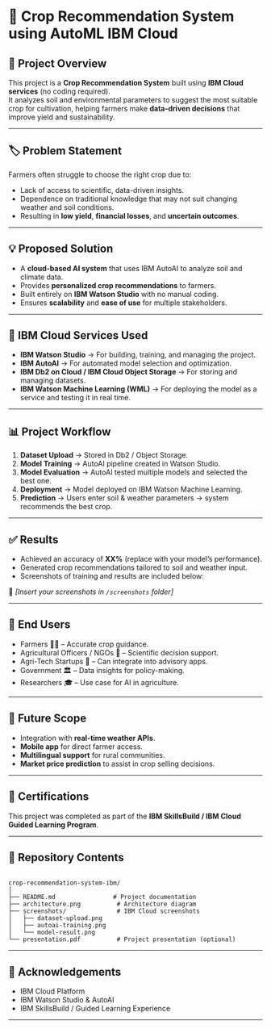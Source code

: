 # 🌱 Crop Recommendation System using AutoML IBM Cloud

## 📌 Project Overview
This project is a **Crop Recommendation System** built using **IBM Cloud services** (no coding required).  
It analyzes soil and environmental parameters to suggest the most suitable crop for cultivation, helping farmers make **data-driven decisions** that improve yield and sustainability.  

---

## 🏷️ Problem Statement
Farmers often struggle to choose the right crop due to:  
- Lack of access to scientific, data-driven insights.  
- Dependence on traditional knowledge that may not suit changing weather and soil conditions.  
- Resulting in **low yield**, **financial losses**, and **uncertain outcomes**.  

---

## 💡 Proposed Solution
- A **cloud-based AI system** that uses IBM AutoAI to analyze soil and climate data.  
- Provides **personalized crop recommendations** to farmers.  
- Built entirely on **IBM Watson Studio** with no manual coding.  
- Ensures **scalability** and **ease of use** for multiple stakeholders.  

---

## 🔧 IBM Cloud Services Used
- **IBM Watson Studio** → For building, training, and managing the project.  
- **IBM AutoAI** → For automated model selection and optimization.  
- **IBM Db2 on Cloud / IBM Cloud Object Storage** → For storing and managing datasets.  
- **IBM Watson Machine Learning (WML)** → For deploying the model as a service and testing it in real time.  

---

## 📊 Project Workflow
1. **Dataset Upload** → Stored in Db2 / Object Storage.  
2. **Model Training** → AutoAI pipeline created in Watson Studio.  
3. **Model Evaluation** → AutoAI tested multiple models and selected the best one.  
4. **Deployment** → Model deployed on IBM Watson Machine Learning.  
5. **Prediction** → Users enter soil & weather parameters → system recommends the best crop.  

---

## ✅ Results
- Achieved an accuracy of **XX%** (replace with your model’s performance).  
- Generated crop recommendations tailored to soil and weather input.  
- Screenshots of training and results are included below:  

📸 *[Insert your screenshots in `/screenshots` folder]*  

---

## 👥 End Users
- Farmers 👨‍🌾 – Accurate crop guidance.  
- Agricultural Officers / NGOs 🌾 – Scientific decision support.  
- Agri-Tech Startups 📱 – Can integrate into advisory apps.  
- Government 🏛️ – Data insights for policy-making.  
- Researchers 🎓 – Use case for AI in agriculture.  

---

## 🚀 Future Scope
- Integration with **real-time weather APIs**.  
- **Mobile app** for direct farmer access.  
- **Multilingual support** for rural communities.  
- **Market price prediction** to assist in crop selling decisions.  

---

## 🏅 Certifications
This project was completed as part of the **IBM SkillsBuild / IBM Cloud Guided Learning Program**.  

---

## 📂 Repository Contents
```

crop-recommendation-system-ibm/
│
├── README.md                # Project documentation
├── architecture.png          # Architecture diagram
├── screenshots/              # IBM Cloud screenshots
│   ├── dataset-upload.png
│   ├── autoai-training.png
│   └── model-result.png
└── presentation.pdf          # Project presentation (optional)

```

---


## 🙌 Acknowledgements
- IBM Cloud Platform  
- IBM Watson Studio & AutoAI  
- IBM SkillsBuild / Guided Learning Experience  

---